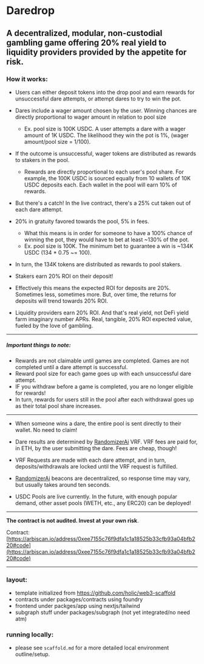 # Daredrop

## A decentralized, modular, non-custodial gambling game offering 20% real yield to liquidity providers provided by the appetite for risk.

### How it works:

- Users can either deposit tokens into the drop pool and earn rewards for unsuccessful dare attempts, or attempt dares to try to win the pot.

- Dares include a wager amount chosen by the user. Winning chances are directly proportional to wager amount in relation to pool size
  - Ex. pool size is 100K USDC. A user attempts a dare with a wager amount of 1K USDC. The likelihood they win the pot is 1%, (wager amount/pool size = 1/100).

- If the outcome is unsuccessful, wager tokens are distributed as rewards to stakers in the pool.
  - Rewards are directly proportional to each user's pool share. For example, the 100K USDC is sourced equally from 10 wallets of 10K USDC deposits each. Each wallet in the pool will earn 10% of rewards.

- But there's a catch! In the live contract, there's a 25% cut taken out of each dare attempt.

- 20% in gratuity favored towards the pool, 5% in fees.
  - What this means is in order for someone to have a 100% chance of winning the pot, they would have to bet at least ~130% of the pot.
  - Ex. pool size is 100K. The minimum bet to guarantee a win is ~134K USDC (134 * 0.75 ~= 100).
- In turn, the 134K tokens are distributed as rewards to pool stakers.

- Stakers earn 20% ROI on their deposit!
- Effectively this means the expected ROI for deposits are 20%. Sometimes less, sometimes more. But, over time, the returns for deposits will trend towards 20% ROI.
- Liquidity providers earn 20% ROI. And that's real yield, not DeFi yield farm imaginary number APRs. Real, tangible, 20% ROI expected value, fueled by the love of gambling.
-------------------------------------

##### Important things to note:

- Rewards are not claimable until games are completed. Games are not completed until a dare attempt is successful.
- Reward pool size for each game goes up with each unsuccessful dare attempt.
- IF you withdraw before a game is completed, you are no longer eligible for rewards!
- In turn, rewards for users still in the pool after each withdrawal goes up as their total pool share increases.
------------------------------------------

- When someone wins a dare, the entire pool is sent directly to their wallet. No need to claim!
- Dare results are determined by [RandomizerAi](https://randomizer.ai/) VRF. VRF fees are paid for, in ETH, by the user submitting the dare. Fees are cheap, though!
- VRF Requests are made with each dare attempt, and in turn, deposits/withdrawals are locked until the VRF request is fulfilled.

- [RandomizerAi](https://randomizer.ai/) beacons are decentralized, so response time may vary, but usually takes around ten seconds.

- USDC Pools are live currently. In the future, with enough popular demand, other asset pools (WETH, etc., any ERC20) can be deployed!

-----------------------------------------------------------------------------------------------

**The contract is not audited. Invest at your own risk**.


Contract: [https://arbiscan.io/address/0xee7155c76f9dfa1c1a18525b33cfb93a04bfb220#code](https://arbiscan.io/address/0xee7155c76f9dfa1c1a18525b33cfb93a04bfb220#code)

------------------------------------------------------------------------------------------------------------------------------------------------------------------

### layout:

- template initialized from https://github.com/holic/web3-scaffold
- contracts under packages/contracts using foundry
- frontend under packges/app using nextjs/tailwind
- subgraph stuff under packages/subgraph (not yet integrated/no need atm)


### running locally:
- please see `scaffold.md` for a more detailed local environment outline/setup.
